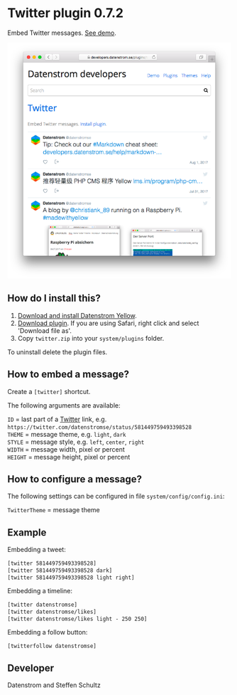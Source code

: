 Twitter plugin 0.7.2
====================
Embed Twitter messages. [See demo](https://developers.datenstrom.se/plugins/twitter).

<p align="center"><img src="twitter-screenshot.png?raw=true" alt="Screenshot"></p>

## How do I install this?

1. [Download and install Datenstrom Yellow](https://github.com/datenstrom/yellow/).
2. [Download plugin](https://github.com/datenstrom/yellow-plugins/raw/master/zip/twitter.zip). If you are using Safari, right click and select 'Download file as'.
3. Copy `twitter.zip` into your `system/plugins` folder.

To uninstall delete the plugin files.

## How to embed a message?

Create a `[twitter]` shortcut. 

The following arguments are available:
 
`ID` = last part of a [Twitter](https://www.twitter.com) link, e.g. `https://twitter.com/datenstromse/status/581449759493398528`  
`THEME` = message theme, e.g. `light`, `dark`  
`STYLE` = message style, e.g. `left`, `center`, `right`  
`WIDTH` = message width, pixel or percent  
`HEIGHT` = message height, pixel or percent  

## How to configure a message?

The following settings can be configured in file `system/config/config.ini`:

`TwitterTheme` = message theme  

## Example

Embedding a tweet:

    [twitter 581449759493398528]
    [twitter 581449759493398528 dark]
    [twitter 581449759493398528 light right]

Embedding a timeline:

    [twitter datenstromse]
    [twitter datenstromse/likes]
    [twitter datenstromse/likes light - 250 250]

Embedding a follow button:

    [twitterfollow datenstromse]

## Developer

Datenstrom and Steffen Schultz
